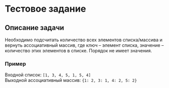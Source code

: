 # Тестовое задание

## Описание задачи

Необходимо подсчитать количество всех элементов списка/массива и вернуть ассоциативный массив, где ключ – элемент списка, значение – количество этих элементов в списке. Порядок не имеет значения.

### Пример

Входной список: `[1, 3, 4, 5, 1, 5, 4]`  
Выходной ассоциативный массив: `{1: 2, 3: 1, 4: 2, 5: 2}`
